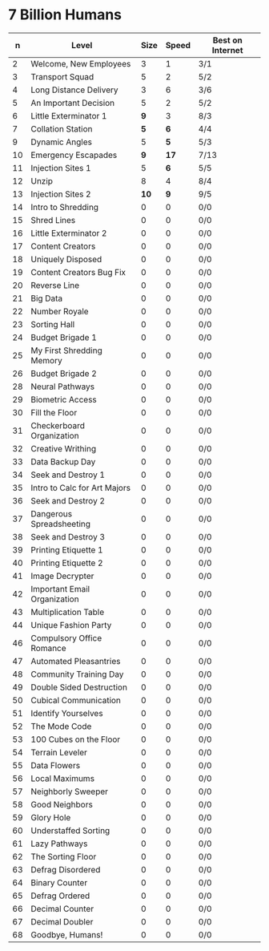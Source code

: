# 7 Billion Humans

| n | Level                           |Size  |Speed |Best on Internet|
|---|---------------------------------|------|------|----------------|
| 2 | Welcome, New Employees          |3     |1     | 3/1            |
| 3 | Transport Squad                 |5     |2     | 5/2            |
| 4 | Long Distance Delivery          |3     |6     | 3/6            |
| 5 | An Important Decision           |5     |2     | 5/2            |
| 6 | Little Exterminator 1           |**9** |3     | 8/3            |
| 7 | Collation Station               |**5** |**6** | 4/4            |
| 9 | Dynamic Angles                  |5     |**5** | 5/3            |
|10 | Emergency Escapades             |**9** |**17**| 7/13           |
|11 | Injection Sites 1               |5     |**6** | 5/5            |
|12 | Unzip                           |8     |4     | 8/4            |
|13 | Injection Sites 2               |**10**|**9** | 9/5            |
|14 | Intro to Shredding              |0     |0     | 0/0            |
|15 | Shred Lines                     |0     |0     | 0/0            |
|16 | Little Exterminator 2           |0     |0     | 0/0            |
|17 | Content Creators                |0     |0     | 0/0            |
|18 | Uniquely Disposed               |0     |0     | 0/0            |
|19 | Content Creators Bug Fix        |0     |0     | 0/0            |
|20 | Reverse Line                    |0     |0     | 0/0            |
|21 | Big Data                        |0     |0     | 0/0            |
|22 | Number Royale                   |0     |0     | 0/0            |
|23 | Sorting Hall                    |0     |0     | 0/0            |
|24 | Budget Brigade 1                |0     |0     | 0/0            |
|25 | My First Shredding Memory       |0     |0     | 0/0            |
|26 | Budget Brigade 2                |0     |0     | 0/0            |
|28 | Neural Pathways                 |0     |0     | 0/0            |
|29 | Biometric Access                |0     |0     | 0/0            |
|30 | Fill the Floor                  |0     |0     | 0/0            |
|31 | Checkerboard Organization       |0     |0     | 0/0            |
|32 | Creative Writhing               |0     |0     | 0/0            |
|33 | Data Backup Day                 |0     |0     | 0/0            |
|34 | Seek and Destroy 1              |0     |0     | 0/0            |
|35 | Intro to Calc for Art Majors    |0     |0     | 0/0            |
|36 | Seek and Destroy 2              |0     |0     | 0/0            |
|37 | Dangerous Spreadsheeting        |0     |0     | 0/0            |
|38 | Seek and Destroy 3              |0     |0     | 0/0            |
|39 | Printing Etiquette 1            |0     |0     | 0/0            |
|40 | Printing Etiquette 2            |0     |0     | 0/0            |
|41 | Image Decrypter                 |0     |0     | 0/0            |
|42 | Important Email Organization    |0     |0     | 0/0            |
|43 | Multiplication Table            |0     |0     | 0/0            |
|44 | Unique Fashion Party            |0     |0     | 0/0            |
|46 | Compulsory Office Romance       |0     |0     | 0/0            |
|47 | Automated Pleasantries          |0     |0     | 0/0            |
|48 | Community Training Day          |0     |0     | 0/0            |
|49 | Double Sided Destruction        |0     |0     | 0/0            |
|50 | Cubical Communication           |0     |0     | 0/0            |
|51 | Identify Yourselves             |0     |0     | 0/0            |
|52 | The Mode Code                   |0     |0     | 0/0            |
|53 | 100 Cubes on the Floor          |0     |0     | 0/0            |
|54 | Terrain Leveler                 |0     |0     | 0/0            |
|55 | Data Flowers                    |0     |0     | 0/0            |
|56 | Local Maximums                  |0     |0     | 0/0            |
|57 | Neighborly Sweeper              |0     |0     | 0/0            |
|58 | Good Neighbors                  |0     |0     | 0/0            |
|59 | Glory Hole                      |0     |0     | 0/0            |
|60 | Understaffed Sorting            |0     |0     | 0/0            |
|61 | Lazy Pathways                   |0     |0     | 0/0            |
|62 | The Sorting Floor               |0     |0     | 0/0            |
|63 | Defrag Disordered               |0     |0     | 0/0            |
|64 | Binary Counter                  |0     |0     | 0/0            |
|65 | Defrag Ordered                  |0     |0     | 0/0            |
|66 | Decimal Counter                 |0     |0     | 0/0            |
|67 | Decimal Doubler                 |0     |0     | 0/0            |
|68 | Goodbye, Humans!                |0     |0     | 0/0            |
